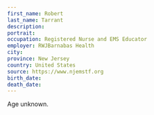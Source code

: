 ```yaml
---
first_name: Robert
last_name: Tarrant
description: 
portrait: 
occupation: Registered Nurse and EMS Educator
employer: RWJBarnabas Health
city: 
province: New Jersey
country: United States
source: https://www.njemstf.org
birth_date: 
death_date: 
---
```


Age unknown.

<!-- NEED A MORE SPECIFIC SOURCE -->